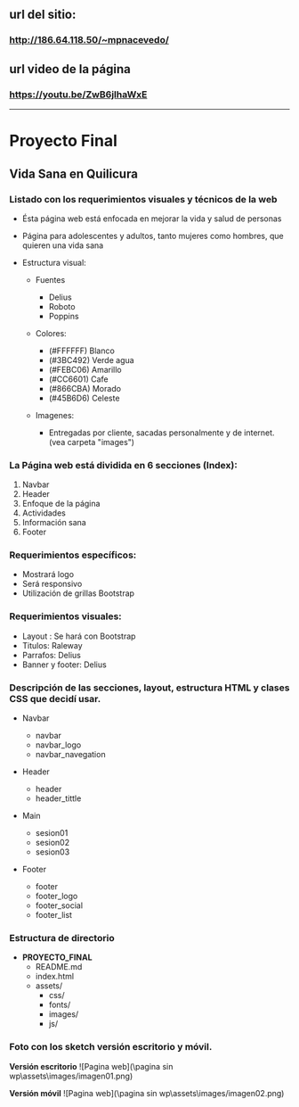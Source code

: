 ## url del sitio:
### http://186.64.118.50/~mpnacevedo/
## url video de la página
### https://youtu.be/ZwB6jlhaWxE
------------------------

# Proyecto Final
## Vida Sana en Quilicura

### Listado con los requerimientos visuales y técnicos de la web
- Ésta página web está enfocada en mejorar la vida y salud de personas
- Página para adolescentes y adultos, tanto mujeres como hombres, que quieren una vida sana

- Estructura visual:
	- Fuentes
		- Delius
		- Roboto
		- Poppins

	- Colores:
		- (#FFFFFF) Blanco
		- (#3BC492) Verde agua
		- (#FEBC06) Amarillo
		- (#CC6601) Cafe
		- (#866CBA) Morado
		- (#45B6D6) Celeste

	- Imagenes:
		- Entregadas por cliente, sacadas personalmente y de internet. (vea carpeta "images")


### La Página web está dividida en 6 secciones (Index):

1. Navbar
2. Header
3. Enfoque de la página
4. Actividades
5. Información sana
6. Footer

### Requerimientos específicos:

- Mostrará logo
- Será responsivo
- Utilización de grillas Bootstrap

### Requerimientos visuales:

- Layout : Se hará con Bootstrap
- Titulos: Raleway
- Parrafos: Delius
- Banner y footer: Delius

### Descripción de las secciones, layout, estructura HTML y clases CSS que decidí usar.

- Navbar
	- navbar
	- navbar_logo
	- navbar_navegation

- Header
	- header
	- header_tittle

- Main
	- sesion01
	- sesion02
	- sesion03

- Footer
	- footer
	- footer_logo
	- footer_social
	- footer_list

### Estructura de directorio

- **PROYECTO_FINAL**
	- README.md
	- index.html
	- assets/
		- css/
		- fonts/
		- images/
		- js/
                 
### Foto con los sketch versión escritorio y móvil.

**Versión escritorio**
![Pagina web](\pagina sin wp\assets\images/imagen01.png)

**Versión móvil**
![Pagina web](\pagina sin wp\assets\images/imagen02.png)